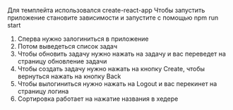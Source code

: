 Для темплейта использовался create-react-app
Чтобы запустить приложение становите зависимости и запустите с помощью npm run start

1. Сперва нужно залогиниться в приложение
2. Потом выведеться список задач
3. Чтобы обновить задачу нужно нажать на задачу и вас переведет на страницу обновление задачи
4. Чтобы создать задачу нужно нажать на кнопку Create, чтобы вернуться нажать на кнопку Back
5. Чтобы вылогиниться нужно нажать на Logout и вас перекинет на страницу логина
6. Сортировка работает на нажатие названия в хедере
